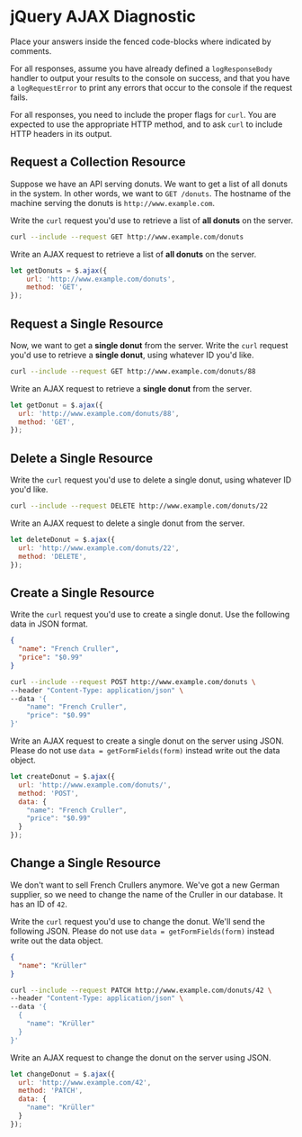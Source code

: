 # jQuery AJAX Diagnostic

Place your answers inside the fenced code-blocks where indicated by comments.

For all responses,  assume you have already defined a `logResponseBody` handler
to output your results to the console on success, and that you have a
`logRequestError` to print any errors that occur to the console if the request
fails.

For all responses, you need to include the proper flags for `curl`. You are
expected to use the appropriate HTTP method, and to ask `curl` to include HTTP
headers in its output.

## Request a Collection Resource

Suppose we have an API serving donuts. We want to get a list of all donuts in
the system. In other words, we want to `GET /donuts`. The hostname of the
machine serving the donuts is `http://www.example.com`.

Write the `curl` request you'd use to retrieve a list of **all donuts** on the
server.

```sh
curl --include --request GET http://www.example.com/donuts
```

Write an AJAX request to retrieve a list of **all donuts** on the server.

```js
let getDonuts = $.ajax({
    url: 'http://www.example.com/donuts',
    method: 'GET',
});
```

## Request a Single Resource

Now, we want to get a **single donut** from the server. Write the `curl` request
you'd use to retrieve a **single donut**, using whatever ID you'd like.

```sh
curl --include --request GET http://www.example.com/donuts/88
```

Write an AJAX request to retrieve a **single donut** from the server.

```js
let getDonut = $.ajax({
  url: 'http://www.example.com/donuts/88',
  method: 'GET',
});
```

## Delete a Single Resource

Write the `curl` request you'd use to delete a single donut, using whatever
ID you'd like.

```sh
curl --include --request DELETE http://www.example.com/donuts/22
```

Write an AJAX request to delete a single donut from the server.

```js
let deleteDonut = $.ajax({
  url: 'http://www.example.com/donuts/22',
  method: 'DELETE',
});
```

## Create a Single Resource

Write the `curl` request you'd use to create a single donut. Use the following
data in JSON format.

```json
{
  "name": "French Cruller",
  "price": "$0.99"
}
```

```sh
curl --include --request POST http://www.example.com/donuts \
--header "Content-Type: application/json" \
--data '{
    "name": "French Cruller",
    "price": "$0.99"
}'

```

Write an AJAX request to create a single donut on the server using JSON. Please
do not use `data = getFormFields(form)` instead write out the data object.

```js
let createDonut = $.ajax({
  url: 'http://www.example.com/donuts/',
  method: 'POST',
  data: {
    "name": "French Cruller",
    "price": "$0.99"
  }
});
```

## Change a Single Resource

We don't want to sell French Crullers anymore. We've got a new German supplier,
so we need to change the name of the Cruller in our database. It has an ID of
`42`.

Write the `curl` request you'd use to change the donut. We'll send the following
JSON. Please do not use `data = getFormFields(form)` instead write out the data
object.

```json
{
  "name": "Krüller"
}
```

```sh
curl --include --request PATCH http://www.example.com/donuts/42 \
--header "Content-Type: application/json" \
--data '{
  {
    "name": "Krüller"
  }
}'

```

Write an AJAX request to change the donut on the server using JSON.

```js
let changeDonut = $.ajax({
  url: 'http://www.example.com/42',
  method: 'PATCH',
  data: {
    "name": "Krüller"
  }
});
```
